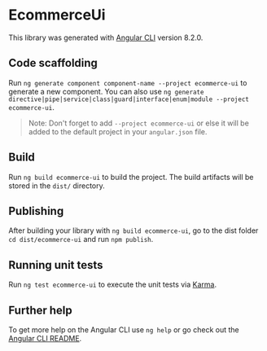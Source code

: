 # EcommerceUi

This library was generated with [Angular CLI](https://github.com/angular/angular-cli) version 8.2.0.

## Code scaffolding

Run `ng generate component component-name --project ecommerce-ui` to generate a new component. You can also use `ng generate directive|pipe|service|class|guard|interface|enum|module --project ecommerce-ui`.
> Note: Don't forget to add `--project ecommerce-ui` or else it will be added to the default project in your `angular.json` file. 

## Build

Run `ng build ecommerce-ui` to build the project. The build artifacts will be stored in the `dist/` directory.

## Publishing

After building your library with `ng build ecommerce-ui`, go to the dist folder `cd dist/ecommerce-ui` and run `npm publish`.

## Running unit tests

Run `ng test ecommerce-ui` to execute the unit tests via [Karma](https://karma-runner.github.io).

## Further help

To get more help on the Angular CLI use `ng help` or go check out the [Angular CLI README](https://github.com/angular/angular-cli/blob/master/README.md).
